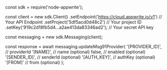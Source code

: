 const sdk = require('node-appwrite');

const client = new sdk.Client()
    .setEndpoint('https://cloud.appwrite.io/v1') // Your API Endpoint
    .setProject('5df5acd0d48c2') // Your project ID
    .setKey('919c2d18fb5d4...a2ae413da83346ad2'); // Your secret API key

const messaging = new sdk.Messaging(client);

const response = await messaging.updateMsg91Provider(
    '[PROVIDER_ID]', // providerId
    '[NAME]', // name (optional)
    false, // enabled (optional)
    '[SENDER_ID]', // senderId (optional)
    '[AUTH_KEY]', // authKey (optional)
    '[FROM]' // from (optional)
);

